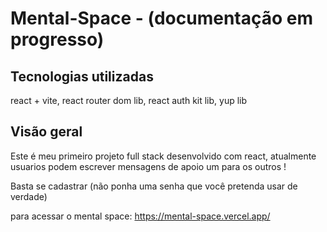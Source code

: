 # Mental-Space - (documentação em progresso)

## Tecnologias utilizadas

react + vite, react router dom lib, react auth kit lib, yup lib

## Visão geral
Este é meu primeiro projeto full stack desenvolvido com react, atualmente usuarios podem escrever mensagens de apoio um para os outros !

Basta se cadastrar (não ponha uma senha que você pretenda usar de verdade)

para acessar o mental space: https://mental-space.vercel.app/
